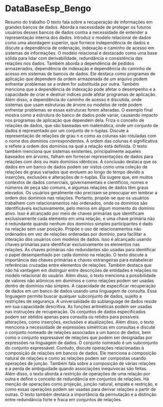 # DataBaseEsp_Bengo
Resumo do trabalho 
O texto fala sobre a recuperação de informações em grandes bancos de dados. Aborda a necessidade de proteger os futuros usuários desses bancos de dados contra a necessidade de entender a representação interna dos dados. Introduz o modelo relacional de dados como uma abordagem superior, que fornece independência de dados e discute a dependência de ordenação, indexação e caminho de acesso em sistemas de informações. O modelo relacional é destacado como uma base sólida para lidar com derivabilidade, redundância e consistência das relações nos dados.
 Também aborda a dependência de pedidos armazenados, dependência de indexação e dependência do caminho de acesso em sistemas de bancos de dados. Ele destaca como programas de aplicação que dependem da ordem armazenada de um arquivo podem enfrentar problemas se a ordem for substituída por outra. Também menciona que a dependência de indexação pode afetar o desempenho e a capacidade de criar e destruir índices pode afetar programas de aplicação. Além disso, a dependência do caminho de acesso é discutida, onde sistemas que usam estruturas de árvore ou modelos de rede podem enfrentar problemas se essas estruturas forem alteradas. O exemplo final mostra como a estrutura do banco de dados pode variar, causando impacto nos programas de aplicação que dependem dela.
 Friza o conceito de relações de dados, que são baseadas em matemática, onde um conjunto de dados é representado por um conjunto de n-tuplas. Discute a representação de relações de grau n e como as colunas são rotuladas com o nome dos domínios correspondentes. A ordem das colunas é significativa e reflete a ordem dos domínios na qual a relação está definida. O texto também menciona que sistemas existentes, principalmente aqueles baseados em árvores, falham em fornecer representações de dados para relações com dois ou mais domínios idênticos. A conclusão destaca que os dados em um banco de dados podem ser vistos como uma coleção de relações de graus variados que evoluem ao longo do tempo devido a inserções, exclusões e alterações de n-tuplas.
 Ela sugere que, em muitos contextos de dados comerciais, governamentais e científicos, nomes e números de peça são comuns, e algumas relações de dados têm graus elevados. Os usuários geralmente não precisam se preocupar em lembrar a ordem dos domínios nas relações. Portanto, propõe-se que os usuários trabalhem com relacionamentos não ordenados, onde os domínios são identificáveis exclusivamente, pelo menos em algum momento do domínio ativo. Isso é alcançado por meio de chaves primárias que identificam exclusivamente cada elemento em uma relação, e uma chave primária não é redundante quando nenhum dos domínios simples participantes é dado na relação sem usar posição.
 Propõe o uso de relacionamentos não ordenados em vez de relações ordenadas por domínio, para facilitar a interação dos usuários com modelos de dados. Isso é alcançado usando chaves primárias para identificar exclusivamente os elementos nas relações. As chaves primárias não redundantes são usadas para identificar o papel desempenhado por cada domínio na relação. O texto discute a importância das chaves primárias e chaves estrangeiras para estabelecer referências cruzadas entre elementos de relações. Também destaca que não há vantagem em distinguir entre descrições de entidades e relações no modelo relacional do usuário. Além disso, o texto menciona a possibilidade de valores não atômicos em domínios e como relações podem ser usadas dentro de domínios não simples.
A capacidade de especificar recuperação de dados em um banco de dados usando uma linguagem de consulta. Essa linguagem permite buscar qualquer subconjunto de dados, sujeito a restrições de segurança. A universalidade do sublanguage de dados reside em sua capacidade descritiva. As funções aritméticas podem ser usadas nas instruções de recuperação. Os conjuntos de dados especificados podem ser obtidos apenas para consulta ou retidos para possíveis alterações, como inserções, exclusões e atualizações. Além disso, o texto menciona a necessidade de expressões simétricas em consultas e discute o conjunto nomeado de relações associadas a um banco de dados, bem como o conjunto expressável de relações que podem ser designadas por expressões na linguagem de dados. O conjunto nomeado é um subconjunto do conjunto expressável.
Contudo, discute operações relacionadas à composição de relações em bancos de dados. Ele menciona a composição natural de relações e como as relações podem ser compostas usando operações de junção. Também fala sobre a composição de várias relações e a perda de ambiguidade quando associações inequívocas são feitas. Além disso, o texto aborda a restrição de operações de uma relação por outra e define o conceito de redundância em conjuntos de relações. Há menção de operações como projeção, junção natural, empate e restrição, e como essas operações podem ser usadas para derivar relações a partir de outras. O texto também destaca a importância da permutação e a distinção entre redundância forte e fraca em conjuntos de relações.
